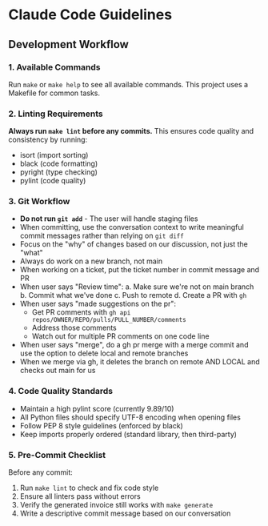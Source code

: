 # Claude Code Guidelines

## Development Workflow

### 1. Available Commands
Run `make` or `make help` to see all available commands. This project uses a Makefile for common tasks.

### 2. Linting Requirements
**Always run `make lint` before any commits.** This ensures code quality and consistency by running:
- isort (import sorting)
- black (code formatting)
- pyright (type checking)
- pylint (code quality)

### 3. Git Workflow
- **Do not run `git add`** - The user will handle staging files
- When committing, use the conversation context to write meaningful commit messages rather than relying on `git diff`
- Focus on the "why" of changes based on our discussion, not just the "what"
- Always do work on a new branch, not main
- When working on a ticket, put the ticket number in commit message and PR
- When user says "Review time":
  a. Make sure we're not on main branch
  b. Commit what we've done
  c. Push to remote
  d. Create a PR with `gh`
- When user says "made suggestions on the pr":
  - Get PR comments with `gh api repos/OWNER/REPO/pulls/PULL_NUMBER/comments`
  - Address those comments
  - Watch out for multiple PR comments on one code line
- When user says "merge", do a gh pr merge with a merge commit and use the option to delete local and remote branches
- When we merge via gh, it deletes the branch on remote AND LOCAL and checks out main for us

### 4. Code Quality Standards
- Maintain a high pylint score (currently 9.89/10)
- All Python files should specify UTF-8 encoding when opening files
- Follow PEP 8 style guidelines (enforced by black)
- Keep imports properly ordered (standard library, then third-party)

### 5. Pre-Commit Checklist
Before any commit:
1. Run `make lint` to check and fix code style
2. Ensure all linters pass without errors
3. Verify the generated invoice still works with `make generate`
4. Write a descriptive commit message based on our conversation